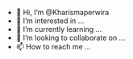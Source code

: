 - 👋 Hi, I’m @Kharismaperwira
- 👀 I’m interested in ...
- 🌱 I’m currently learning ...
- 💞️ I’m looking to collaborate on ...
- 📫 How to reach me ...

<!---
Kharismaperwira/Kharismaperwira is a ✨ special ✨ repository because its `README.md` (this file) appears on your GitHub profile.
You can click the Preview link to take a look at your changes.
--->
